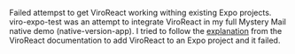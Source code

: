 Failed attempst to get ViroReact working withing existing Expo projects. viro-expo-test was an attempt to integrate ViroReact in my full Mystery Mail native demo (native-version-app). I tried to follow the [explanation](https://viro-community.readme.io/docs/integrating-with-expo) from the ViroReact documentation to add ViroReact to an Expo project and it failed.
